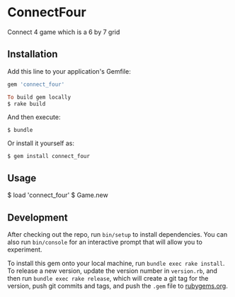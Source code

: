 # ConnectFour

Connect 4 game which is a 6 by 7 grid


## Installation

Add this line to your application's Gemfile:

```ruby
gem 'connect_four'

To build gem locally
$ rake build
```

And then execute:

    $ bundle

Or install it yourself as:

    $ gem install connect_four


## Usage

$ load 'connect_four'
$ Game.new

## Development

After checking out the repo, run `bin/setup` to install dependencies. You can also run `bin/console` for an interactive prompt that will allow you to experiment.

To install this gem onto your local machine, run `bundle exec rake install`. To release a new version, update the version number in `version.rb`, and then run `bundle exec rake release`, which will create a git tag for the version, push git commits and tags, and push the `.gem` file to [rubygems.org](https://rubygems.org).

